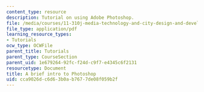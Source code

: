 ```yaml
---
content_type: resource
description: Tutorial on using Adobe Photoshop.
file: /media/courses/11-310j-media-technology-and-city-design-and-development-fall-2002/cca9026dc6d63b0ab7677de08f059b2f_photoshoptutorial.pdf
file_type: application/pdf
learning_resource_types:
- Tutorials
ocw_type: OCWFile
parent_title: Tutorials
parent_type: CourseSection
parent_uid: 1e679264-92fc-f24d-c9f7-e4345c6f2131
resourcetype: Document
title: A brief intro to Photoshop
uid: cca9026d-c6d6-3b0a-b767-7de08f059b2f
---
```

